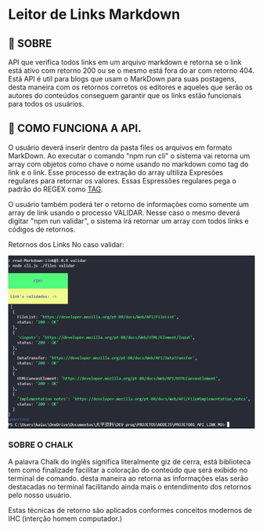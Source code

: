 # Leitor de Links Markdown

## :thought_balloon: SOBRE

API que verifica todos links em um arquivo markdown e retorna se o link está ativo com retorno 200 ou se o mesmo está fora do ar com retorno 404. Está API é util para blogs que usam o MarkDown para suas postagens, desta maneira com os retornos corretos os editores e aqueles que serão os autores do conteúdos conseguem garantir que os links estão funcionais para todos os usuários.

## :speech_balloon: COMO FUNCIONA A API.

O usuário deverá inserir dentro da pasta files os arquivos em formato MarkDown.
Ao executar o comando "npm run cli" o sistema vai retorna um array com objetos como chave o nome usando no markdown como tag do link e o link. Esse processo de extração do array ultiliza Expresões regulares para retornar os valores. Essas Espressões regulares pega o padrão do REGEX como [TAG](link).

O usuário também poderá ter o retorno de informações como somente um array de link usando o processo VALIDAR. Nesse caso o mesmo deverá digitar "npm run validar", o sistema irá retornar um array com todos links e códigos de retornos.

Retornos dos Links No caso validar: 

<img align="center" alt="retornos API" src="./src/retornos da API.png">

### SOBRE O CHALK

A palavra Chalk do inglês significa literalmente giz de cerra, está biblioteca tem como finalizade facilitar a coloração do conteúdo que será exibido no terminal de comando. desta maneira ao retorna as informações elas serão destacadas no terminal facilitando ainda mais o entendimento dos retornos pelo nosso usuário.

Estas técnicas de retorno são aplicados conformes conceitos modernos de IHC (interção homem computador.)


